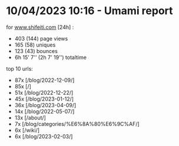 # 10/04/2023 10:16 - Umami report
for www.shifeiti.com [24h] :

 - 403 (144) page views
 - 165 (58) uniques
 - 123 (43) bounces
 - 6h 15' 7'' (2h 7' 19'') totaltime


top 10 urls:
 - 87x [/blog/2022-12-09/]
 - 85x [/]
 - 51x [/blog/2022-12-22/]
 - 45x [/blog/2023-01-12/]
 - 36x [/blog/2023-04-09/]
 - 14x [/blog/2022-05-07/]
 - 13x [/about/]
 - 7x [/blog/categories/%E6%8A%80%E6%9C%AF/]
 - 6x [/wiki/]
 - 6x [/blog/2023-02-03/]


